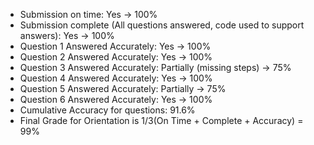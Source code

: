 - Submission on time: Yes -> 100%
- Submission complete (All questions answered, code used to support answers): Yes -> 100%
- Question 1 Answered Accurately: Yes -> 100%
- Question 2 Answered Accurately: Yes -> 100%
- Question 3 Answered Accurately: Partially (missing steps) -> 75%
- Question 4 Answered Accurately: Yes -> 100%
- Question 5 Answered Accurately: Partially -> 75%
- Question 6 Answered Accurately: Yes -> 100%
- Cumulative Accuracy for questions: 91.6%
- Final Grade for Orientation is 1/3(On Time + Complete + Accuracy) = 99%
